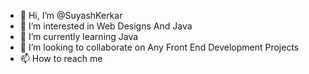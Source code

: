 - 👋 Hi, I’m @SuyashKerkar
- 👀 I’m interested in Web Designs And Java
- 🌱 I’m currently learning Java
- 💞️ I’m looking to collaborate on Any Front End Development Projects
- 📫 How to reach me 

<!---
SuyashKerkar/SuyashKerkar is a ✨ special ✨ repository because its `README.md` (this file) appears on your GitHub profile.
You can click the Preview link to take a look at your changes.
--->
